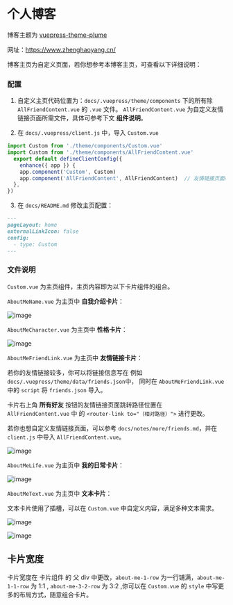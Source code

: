 # 个人博客

博客主题为 [vuepress-theme-plume](https://theme-plume.vuejs.press/)

网址：https://www.zhenghaoyang.cn/

博客主页为自定义页面，若你想参考本博客主页，可查看以下详细说明：

### 配置

1. 自定义主页代码位置为：`docs/.vuepress/theme/components` 下的所有除 `AllFriendContent.vue` 的 `.vue` 文件。
`AllFriendContent.vue` 为自定义友情链接页面所需文件，具体可参考下文 **组件说明**。

2. 在 `docs/.vuepress/client.js` 中，导入 `Custom.vue`

``` js
import Custom from './theme/components/Custom.vue'
import Custom from './theme/components/AllFriendContent.vue'
  export default defineClientConfig({
    enhance({ app }) {
    app.component('Custom', Custom)
    app.component('AllFriendContent', AllFriendContent)  // 友情链接页面所需组件
  },
})
```

3. 在 `docs/README.md` 修改主页配置：

```markdown
---
pageLayout: home
externalLinkIcon: false
config:
  - type: Custom
---
```

### 文件说明

`Custom.vue` 为主页组件，主页内容即为以下卡片组件的组合。

`AboutMeName.vue` 为主页中 **自我介绍卡片**：

![image](https://github.com/user-attachments/assets/a809cdd3-838c-4218-92f7-b3423153cfbd)


`AboutMeCharacter.vue` 为主页中 **性格卡片**：

![image](https://github.com/user-attachments/assets/2a57a3f8-9afd-4e98-a777-e5842cecce53)

`AboutMeFriendLink.vue` 为主页中 **友情链接卡片**：

若你的友情链接较多，你可以将链接信息写在 例如 `docs/.vuepress/theme/data/friends.json`中，
同时在 `AboutMeFriendLink.vue` 中的 `script` 将 `friends.json` 导入。

卡片右上角 **所有好友** 按钮的友情链接页面跳转路径位置在  `AllFriendContent.vue` 中 的 `<router-link to="（相对路径）">` 进行更改。

若你也想自定义友情链接页面，可以参考 `docs/notes/more/friends.md`，并在 `client.js` 中导入 `AllFriendContent.vue`。

![image](https://github.com/user-attachments/assets/7a1207f0-ff82-4fba-beb4-f87ce7e6f4a7)

`AboutMeLife.vue` 为主页中 **我的日常卡片**：

![image](https://github.com/user-attachments/assets/f8bf49f4-8a5b-424f-b551-20858296f316)

`AboutMeText.vue` 为主页中 **文本卡片**：

文本卡片使用了插槽，可以在 `Custom.vue` 中自定义内容，满足多种文本需求。

![image](https://github.com/user-attachments/assets/d69ec01a-9012-46c4-9f60-5665c5387432)

![image](https://github.com/user-attachments/assets/615c4be7-dc1d-4c16-84b4-2b87e8a9b2d9)

## 卡片宽度

卡片宽度在 卡片组件 的 父 div 中更改，`about-me-1-row` 为一行铺满，`about-me-1-1-row` 为 1:1 , `about-me-3-2-row` 为 3:2 ,你可以在 `Custom.vue` 的 `style` 中写更多的布局方式，随意组合卡片。






